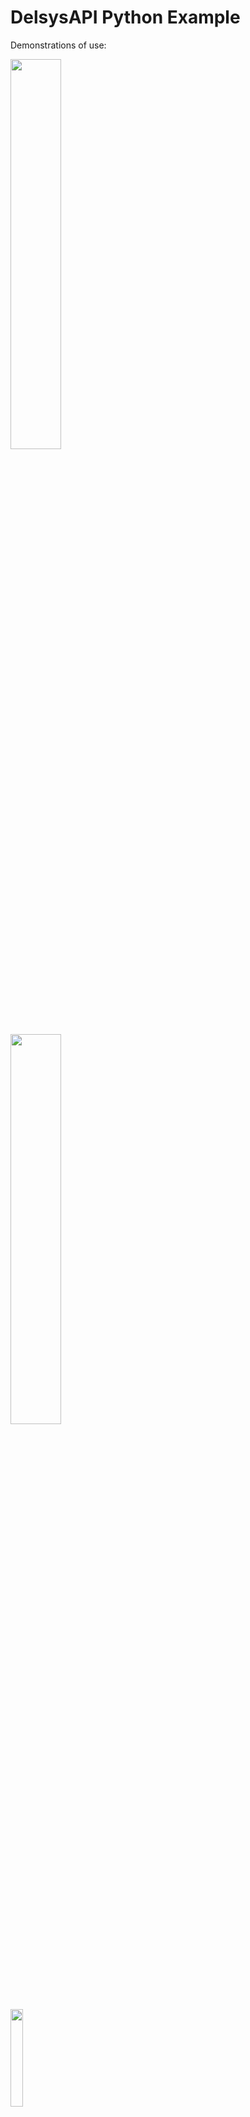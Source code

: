 # DelsysAPI Python Example

Demonstrations of use:  

<img src="ExampleVids/CompassCalWindow.gif" width="40%"/> <br> 
<img src="ExampleVids/SubjectSetUpWindow.gif" width="40%"/> <br> 
<img src="ExampleVids/AssessmentWindow1.gif" width="20%"/>

Note: Mhairi's version run with Python 3.9.13. This made pip install qmt easier as there was .whl available for python version <3.11

This is an example Python GUI application that uses the DelsysAPI AeroPy Layer to demonstrate functionality that users can implement in their own code. This example allows a user to connect to the base station, pair new sensors, scan for paired sensors, then stream EMG data visualized by plots. 

This version has been tested using [Python 3.12.0](https://www.python.org/downloads/release/python-3120/).

See [AeroPy Documentation](#AeroPy-Documentation) 

## Getting Started
1. Install Python here: [Python 3.12.0](https://www.python.org/downloads/release/python-3120/).
2. Navigate to the `/Delsys-Python-Demo` base directory
3. Install dependencies using `python -m pip install -r requirements.txt`
4. Open `/AeroPy/TrignoBase.py` and copy/paste the key/license strings provided by Delsys Inc. during system purchase. Contact [support](https://delsys.com/support/) if you have any issues.
5. If you are using an IDE, set up your python interpreter/virtual environment from the settings.
6. Make sure the Trigno base station or lite are plugged in, then Run `DelsysPythonDemo.py`


## Example App Instructions

Ensure that your Trigno system is connected to power and the PC via USB. Click the `Connect` button to connect the app to the station.  In your terminal you will see some log and initialization messages.

Power on your sensor(s) by removing from the charge station and introducing a magnet. For convenience, the charge station has a magnet built in, under the "lock" symbol at the center of the case. If the sensor has not already been paired to the base, click the `Pair` button and introduce a magnet again to initiate a pair.

Click the `Scan` button. This will add your sensor to the application's sensor list. Highlight the sensor by clicking on it, then select its mode from the mode drop down menu. Setting modes is done to individual sensors, not all of them. If you want all of your sensors to be on the same mode, the code can be modified to achieve this. See [AeroPy Documentation](#AeroPy-Documentation) for more details.

To begin the data stream and plotting, click the `Start` button. To stop the data stream and plotting, click the `Stop` button.


## Further Reference
See the DelsysAPI Documentation [here](http://data.delsys.com/DelsysServicePortal/api/web-api/index.html).

## Navigation
[Python Setup](#Setup-(python)) &nbsp;<br>
[Connecting to the Trigno Base/Lite](#Connecting-to-the-Trigno-USB) &nbsp;<br>
[Sensor Management](#Sensor-Management) &nbsp;<br>
[Pre Data Collection Configuration](#Pre-Data-Collection-Configuration) &nbsp;<br>
[Data Collection Management](#Data-Collection-Management) &nbsp;<br>
[Helper Functions](#Helper-Functions) &nbsp;<br>
[DelsysAPI Object Properties](#DelsysAPI-Object-Properties) &nbsp;<br>



# AeroPy Documentation

The DelsysAPI and AeroPy software is a development tool to be used in conjunction
with the Trigno Wireless Biofeedback System. The DelsysAPI is not intended to perform assessment or
diagnostic procedures. It is intended to be used as a software component of a third-party
software application. The function of the API is to manage the transfer of data from the Trigno
System to third-party software applications, and is designed to work exclusively with the Trigno
System. AeroPy is a simplification layer of the DelsysAPI to facilitate easy setup for configuring and streaming from sensors.
See the list of AeroPy commands below.

## Setup (python)

The `DelsysAPI.dll` must be inside of the project folder ie. resources/

```python
"""
This class creates an instance of the Trigno base. Put your key and license here.
"""
import clr
clr.AddReference("/resources/DelsysAPI")
clr.AddReference("System.Collections")

from Aero import AeroPy

key = ""
license = ""

class TrignoBase():
    def __init__(self):
        self.BaseInstance = AeroPy()
```

```python
base = TrignoBase()
TrigBase = base.BaseInstance
```
Call TrignoBase class from your program script.

```python
    def Connect_Callback(self):
        """Callback to connect to the base"""
        TrigBase.ValidateBase(key, license)
```
Use TrigBase variable to call AeroPy functions. See all AeroPy methods below:

### Connecting to the Trigno USB
```C#
public void ValidateBase(string key, string license)
```
Initial call to the Trigno Base. Sets up a connection to the base using the user's key and license strings.

&nbsp;<br>

### Sensor Management
```C#
public Task ScanSensors()
```
Scan for previously paired sensors (RF).
Pipeline must be in the Off or Connected State to run this command 

&nbsp;<br> 

```C#
public SensorTrignoRf[] GetScannedSensorsFound()
```
Get an array of sensor objects for all Trigno sensors that were found during a scan. If your sensor is on but not found during a scan please pair the sensor first before scanning again. 

&nbsp;<br> 


```C#
public Task<bool> PairSensor()
```
This sets the base into pairing mode, allowing for a user to pair a new sensor to the base.
Pipeline must be in the Off or Connected State to run this command. Sensors only need to be paired to a specific base/lite one time.
Once a sensor has been paired, you will only need to turn on the sensor and begin a scan to connect it.

&nbsp;<br>

```C#
public Task<bool> PairSensor (int pairnumber)
```
This sets the base into pairing mode, allowing for a user to pair a new sensor to the base with a specific pair number.
Pipeline must be in the Off or Connected State to run this command. Sensors only need to be paired to a specific base/lite one time.
Once a sensor has been paired, you will only need to turn on the sensor and begin a scan to connect it. To update the pair number you must re-pair that sensor with the new pair number.

<ins>Basic Pairing in Python</ins> 
(Without dialog window prompt or threading operation to await pair request)
```python
pair_number = 1
pair_confirmation = TrigBase.PairSensor(pair_number)
```

&nbsp;<br>

```C#
public bool CheckPairStatus()
```
After running the PairSensor() command, use this boolean to check if the sensor pair action (i.e. tap to magnet) was completed. Pairing is true while waiting to pair the sensor, and false once the pair has been initiated on a sensor. 

&nbsp;<br>

```C#
public async void CancelPair()
```
Called while a pair is in progress and cancel

&nbsp;<br> 

```C#
public bool SelectAllSensors()
```
Selects all the sensors that have been found in the scan. If you only want to select a specific sensor, use SelectSensor method

&nbsp;<br>  

```C#
public void SelectSensor(int sensorNum)
```
Selects the sensor for streaming at index `sensorNum`. Use SelectAllSensors() method to select all scanned sensors.

&nbsp;<br>  
```C#
public SensorTrignoRf GetSensorObject(int sensorNo)
```
Get the sensor object of the sensor at the index sensorNo 

&nbsp;<br>  
```C#
public List<string> GetAllSampleModes()
```
Get all of the sample modes that the sensors are currently set to.

&nbsp;<br>  
```C#
public string GetCurrentSensorMode(int sensorNo)
```
Get the current sensor mode string of the sensor object at index sensorNo.

&nbsp;<br>  

```C#
public void SetSampleMode(int componentNum, string sampleMode)
```
Sets the sample mode for the given sensor. Will set the sensor at index componentNum to the mode given by sampleMode

&nbsp;<br>  
```C#
public string[] GetSensorNames()
```
Return a string array of the names of the current sensors found in scan

&nbsp;<br>  
```C#
public string[] AvailibleSensorModes(int sensorSelected)
```
Return the list of sensor modes available to the sensor at index sensorSelected

&nbsp;<br>  

### Pre Data Collection Configuration

```C#
public void Configure(bool starttrigger = false, bool stoptrigger = false)
```
Configure pipeline for raw data output on all connected sensors. To enable triggering (start/stop) pass two 'True' booleans to this method. If no arguments are provided, the system will be set up without start/stop triggering enabled. Pipeline will transition to Armed

&nbsp;<br>  


```C#
public bool IsPipelineConfigured()
```
Returns true if the DelsysAPI Pipeline is currently configured for data streaming (ready for Start).
&nbsp;<br>  

### Data Collection Management
By default, this application will stream data from all channels based on what sensor(s) is/are connected (previously paired & scanned in) along with the mode the sensor(s) is/are operating in (See SetSampleMode above). 
Certain sensor modes will have more or less channels than others. See console output after pressing Start to see full list of sensors and their channels.

**Channel GUIDs**

Each Trigno channel will have a unique GUID associated with it. These GUIDs are primarily used when parsing the real-time data packets from the DelsysAPI.
See PollData() definitions below for details. 

Channel GUIDs can be obtained after Configure() and prior to data streaming (Start) so that users have the ability to choose which channels to take during data streaming.
See ConfigureCollectionOutput() method in TrignoBase.py for implementation example.

&nbsp;<br>  

```C#
public void Start(bool ytdata = false)
```
Starts Data Stream - Pipeline must be in the Armed state. Pipeline will transition to Running. Pass 'True' to Start command to get YT data output (use CheckYTDataReady() & PollYTData() )

&nbsp;<br>  
```C#
public bool CheckDataQueue()
```
Called while in the Running state (live data collection) Returns true if there is new data in the internal data buffer that is ready to be extracted. If true, use `PollData()` to return the data.

&nbsp;<br>  

```C#
public bool CheckYTDataQueue()
```
Called while in the Running state (live data collection) Returns true if there is new yt data in the internal data buffer that is ready to be extracted. If true, use `PollYTData()` to return the data.

&nbsp;<br>  

```C#
public Dictionary<Guid, List<double>> PollData()
```
This retrieves the data from the data buffer after the `Start()` method is called. Every time this method is called it will return the data, then clear the internal data queue. The return type is a dictionary output where channel GUID is the key and the channel data is the value

&nbsp;<br>  

```C#
public Dictionary<Guid, List<(double, double)>> PollYTData()
```
This retrieves the data from the data buffer after the `Start(True)` method is called. Every time this method is called it will return the data, then clear the internal data queue. The return type is a dictionary output where channel GUID is the key and the channel data is the value

&nbsp;<br>  

```C#
public void Stop()
```
Stops Data Stream - Pipeline must be in the Running state. Pipeline will transition to Armed

&nbsp;<br>  
```C#
public void ResetPipeline()
```
Resets (disarms) Pipeline - Pipeline must be in the Armed state. Pipeline will transition to Connected (Allows for users to call Scan/Pair after a collections is stopped)

&nbsp;<br>  

```C#
public bool IsWaitingForStartTrigger()
```
If start trigger is enabled (see Configure method above), once the Start() command is initiated this method will return true until the start trigger is pressed, then this method will return false and data streaming will begin.

&nbsp;<br> 

```C#
public bool IsWaitingForStopTrigger()
```
If stop trigger is enabled, once the data collection has started this method will return true until the stop trigger is pressed, then this method will return false and the data streaming will end.

&nbsp;<br> 
### Helper Functions

```C#
public string GetPipelineState()
```
Returns the current state of the RF pipeline

&nbsp;<br>  
```C#
public int GetTotalPackets()
```
Returns the total number of data packets collected from the current streaming session.

```C#
public string GetAPIUnitsEnumString(int enumInt)
```
Returns channel unit string based on unit int value from ChannelTrigno Unit enum

&nbsp;<br>  
```C#
public int GetAPIChannelTypeEnumString(int enumInt)
```
Returns channel type string based on type int value from ChannelTrigno Type enum


&nbsp;<br>

## DelsysAPI Object Properties

### SensorTrignoRF (READ-ONLY)
via GetSensorObject(int sensorNo)
&nbsp;<br>
&nbsp;<br>
```C#
public List<ChannelTrigno> TrignoChannels
```
List if all ChannelTrigno objects associated with the sensor (Channels and properties dependent on the mode the sensor is set to). All EMG modes will have the EMG channel at index 0.
&nbsp;<br>
&nbsp;<br>
```C#
public int PairNumber
```
Number provided by the user on pair.
&nbsp;<br>
&nbsp;<br>

```C#
public string Configuration.ModeString
```
String description of current operating mode
&nbsp;<br>
&nbsp;<br>

```C#
public string[] Configuration.SampleModes
```
List of all available sample modes for the sensor (different sensor types will have different available modes)
&nbsp;<br>
&nbsp;<br>
```C#
public int Properties.Sid
```
Unique SID of the physical sensor. This ID never changes for this sensor.
&nbsp;<br>
&nbsp;<br>

### ChannelTrigno (READ-ONLY)
Channel object via SensorTrignoRF's TrignoChannels list
&nbsp;<br>
&nbsp;<br>

```C#
public Guid Id
```
Channel ID used when parsing real-time data packets from DelsysAPI
&nbsp;<br>
&nbsp;<br>

```C#
public string Name
```
The channel name, typically the type and index. Ex: EMG 1, ACC X etc.
&nbsp;<br>
&nbsp;<br>

```C#
public double SampleRate
```
Sampling frequency of the channel
&nbsp;<br>
&nbsp;<br>

```C#
public Units Unit
```
Channel Unit enum. Use str() in python to get the string representation for this enum. Ex: Millivolts, G, Deg_S etc.
&nbsp;<br>
&nbsp;<br>

```C#
public ChannelTypes Type
```
Channel Type enum. Use str() in python to get the string representation for this enum. Ex: EMG, ACC, GYRO etc.
&nbsp;<br>
&nbsp;<br>

```C#
public bool IsEnabled
```
Certain Trigno channels exist during data streaming that have no use for the user. Channels that are used will have IsEnabled set to True
&nbsp;<br>
&nbsp;<br>